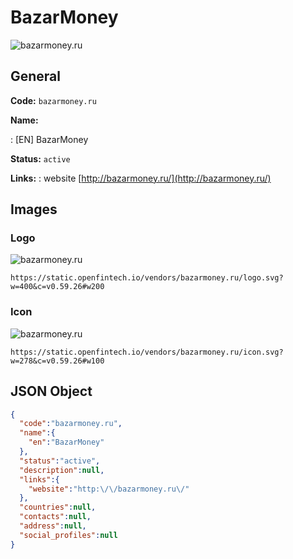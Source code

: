 
# BazarMoney 
![bazarmoney.ru](https://static.openfintech.io/vendors/bazarmoney.ru/logo.svg?w=400&c=v0.59.26#w200)  

## General 
 
**Code:** `bazarmoney.ru` 
 
**Name:** 
 
:	[EN] BazarMoney 
 
**Status:** `active` 
 
**Links:** 
: website [http://bazarmoney.ru/](http://bazarmoney.ru/) 
 

## Images 

### Logo 
 
![bazarmoney.ru](https://static.openfintech.io/vendors/bazarmoney.ru/logo.svg?w=400&c=v0.59.26#w200)  

```
https://static.openfintech.io/vendors/bazarmoney.ru/logo.svg?w=400&c=v0.59.26#w200
```  

### Icon 
 
![bazarmoney.ru](https://static.openfintech.io/vendors/bazarmoney.ru/icon.svg?w=278&c=v0.59.26#w100)  

```
https://static.openfintech.io/vendors/bazarmoney.ru/icon.svg?w=278&c=v0.59.26#w100
```  

## JSON Object 

```json
{
  "code":"bazarmoney.ru",
  "name":{
    "en":"BazarMoney"
  },
  "status":"active",
  "description":null,
  "links":{
    "website":"http:\/\/bazarmoney.ru\/"
  },
  "countries":null,
  "contacts":null,
  "address":null,
  "social_profiles":null
}
```  
